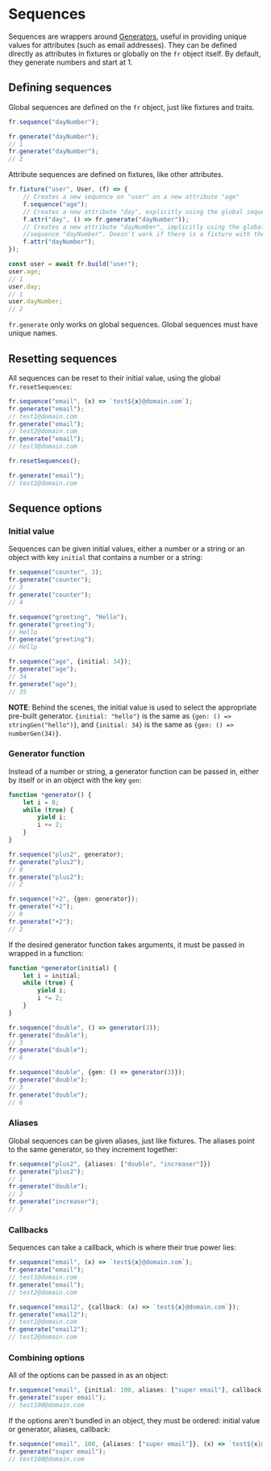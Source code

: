 # Sequences

Sequences are wrappers around [Generators][generator], useful in providing unique values for attributes (such as email addresses). They can be defined directly as attributes in fixtures or globally on the `fr` object itself. By default, they generate numbers and start at 1.

[generator]: https://developer.mozilla.org/en-US/docs/Web/JavaScript/Reference/Global_Objects/Generator

## Defining sequences

Global sequences are defined on the `fr` object, just like fixtures and traits.

```typescript
fr.sequence("dayNumber");

fr.generate("dayNumber");
// 1
fr.generate("dayNumber");
// 2
```

Attribute sequences are defined on fixtures, like other attributes.

```typescript
fr.fixture("user", User, (f) => {
    // Creates a new sequence on "user" on a new attribute "age"
    f.sequence("age");
    // Creates a new attribute "day", explicitly using the global sequence "dayNumber"
    f.attr("day", () => fr.generate("dayNumber"));
    // Creates a new attribute "dayNumber", implicitly using the global
    //sequence "dayNumber". Doesn't work if there is a fixture with the same name
    f.attr("dayNumber");
});

const user = await fr.build("user");
user.age;
// 1
user.day;
// 1
user.dayNumber;
// 2
```

`fr.generate` only works on global sequences. Global sequences must have unique names.

## Resetting sequences

All sequences can be reset to their initial value, using the global `fr.resetSequences`:

```typescript
fr.sequence("email", (x) => `test${x}@domain.com`);
fr.generate("email");
// test1@domain.com
fr.generate("email");
// test2@domain.com
fr.generate("email");
// test3@domain.com

fr.resetSequences();

fr.generate("email");
// test1@domain.com
```

## Sequence options

### Initial value

Sequences can be given initial values, either a number or a string or an object with key `initial` that contains a number or a string:

```typescript
fr.sequence("counter", 3);
fr.generate("counter");
// 3
fr.generate("counter");
// 4

fr.sequence("greeting", "Hello");
fr.generate("greeting");
// Hello
fr.generate("greeting");
// Hellp

fr.sequence("age", {initial: 34});
fr.generate("age");
// 34
fr.generate("age");
// 35
```

**NOTE**: Behind the scenes, the initial value is used to select the appropriate pre-built generator. `{initial: "hello"}` is the same as `{gen: () => stringGen("hello")}`, and `{initial: 34}` is the same as `{gen: () => numberGen(34)}`.

### Generator function

Instead of a number or string, a generator function can be passed in, either by itself or in an object with the key `gen`:

```typescript
function *generator() {
    let i = 0;
    while (true) {
        yield i;
        i += 2;
    }
}

fr.sequence("plus2", generator);
fr.generate("plus2");
// 0
fr.generate("plus2");
// 2

fr.sequence("+2", {gen: generator});
fr.generate("+2");
// 0
fr.generate("+2");
// 2
```

If the desired generator function takes arguments, it must be passed in wrapped in a function:

```typescript
function *generator(initial) {
    let i = initial;
    while (true) {
        yield i;
        i *= 2;
    }
}

fr.sequence("double", () => generator(3));
fr.generate("double");
// 3
fr.generate("double");
// 6

fr.sequence("double", {gen: () => generator(3)});
fr.generate("double");
// 3
fr.generate("double");
// 6
```

### Aliases

Global sequences can be given aliases, just like fixtures. The aliases point to the same generator, so they increment together:

```typescript
fr.sequence("plus2", {aliases: ["double", "increaser"]})
fr.generate("plus2");
// 1
fr.generate("double");
// 2
fr.generate("increaser");
// 3
```

### Callbacks

Sequences can take a callback, which is where their true power lies:

```typescript
fr.sequence("email", (x) => `test${x}@domain.com`);
fr.generate("email");
// test1@domain.com
fr.generate("email");
// test2@domain.com

fr.sequence("email2", {callback: (x) => `test${x}@domain.com`});
fr.generate("email2");
// test1@domain.com
fr.generate("email2");
// test2@domain.com
```

### Combining options

All of the options can be passed in as an object:

```typescript
fr.sequence("email", {initial: 100, aliases: ["super email"], callback: (x) => `test${x}@domain.com`});
fr.generate("super email");
// test100@domain.com
```

If the options aren't bundled in an object, they must be ordered: initial value or generator, aliases, callback:

```typescript
fr.sequence("email", 100, {aliases: ["super email"]}, (x) => `test${x}@domain.com`);
fr.generate("super email");
// test100@domain.com
```
